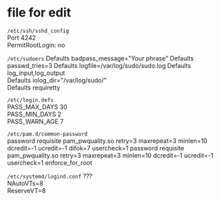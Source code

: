 # file for edit

`/etc/ssh/sshd_config`  
Port 4242  
PermitRootLogin: no  
  
`/etc/sudoers`
Defaults  badpass_message="Your phrase"
Defaults  passwd_tries=3
Defaults  logfile=/var/log/sudo/sudo.log
Defaults  log_input,log_output  
Defaults  iolog_dir="/var/log/sudo/"  
Defaults  requiretty  

`/etc/login.defs`  
PASS_MAX_DAYS 30  
PASS_MIN_DAYS 2  
PASS_WARN_AGE 7  
  
`/etc/pam.d/common-password`  
password        requisite	pam_pwquality.so retry=3 maxrepeat=3 minlen=10 dcredit=-1 ucredit=-1 difok=7 usercheck=1
password        requisite	pam_pwquality.so retry=3 maxrepeat=3 minlen=10 dcredit=-1 ucredit=-1 usercheck=1 enforce_for_root  
  
`/etc/systemd/logind.conf`
???  
NAutoVTs=8  
ReserveVT=8  
